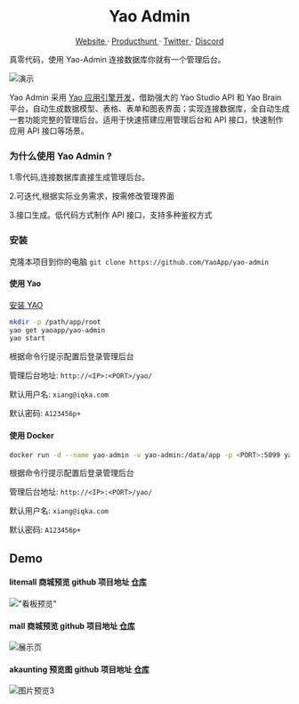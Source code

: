 <p align="center">
    <h1 align="center">Yao Admin</h1>
</p>
<p align="center">
  <a aria-label="website" href="https://yaoapps.com" target="_blank">
    Website
  </a>
  ·
  <a aria-label="producthunt" href="https://www.producthunt.com/posts/yao-app-engine" target="_blank">
    Producthunt
  </a>
  ·
  <a aria-label="twitter" href="https://twitter.com/YaoApp" target="_blank">
    Twitter
  </a>
  ·
  <a aria-label="discord" href="https://discord.gg/nsKmCXwvxU" target="_blank">
    Discord
  </a>
</p>


真零代码，使用 Yao-Admin 连接数据库你就有一个管理后台。


![演示](https://release-bj-1252011659.cos.ap-beijing.myqcloud.com/docs/yao-admin/%E6%80%BB%E9%A2%84%E8%A7%88.gif)

Yao Admin 采用 <a href="https://github.com/YaoApp/yao">Yao 应用引擎开发</a>，借助强大的 Yao Studio API 和 Yao Brain 平台，自动生成数据模型、表格、表单和图表界面；实现连接数据库，全自动生成一套功能完整的管理后台。适用于快速搭建应用管理后台和 API 接口，快速制作应用 API 接口等场景。

### 为什么使用 Yao Admin ?

1.零代码,连接数据库直接生成管理后台。

2.可迭代,根据实际业务需求，按需修改管理界面

3.接口生成。低代码方式制作 API 接口，支持多种鉴权方式


### 安装

克隆本项目到你的电脑 `git clone https://github.com/YaoApp/yao-admin`

#### 使用 Yao

[安装 YAO](https://yaoapps.com/doc/%E4%BB%8B%E7%BB%8D/%E5%AE%89%E8%A3%85%E8%B0%83%E8%AF%95)


```bash
mkdir -p /path/app/root
yao get yaoapp/yao-admin
yao start
```

根据命令行提示配置后登录管理后台

管理后台地址:  `http://<IP>:<PORT>/yao/`

默认用户名: `xiang@iqka.com`

默认密码:  `A123456p+`



#### 使用 Docker 

```bash
docker run -d --name yao-admin -v yao-admin:/data/app -p <PORT>:5099 yaoapp/yao-admin:0.10.2`
```


根据命令行提示配置后登录管理后台

管理后台地址:  `http://<IP>:<PORT>/yao/`

默认用户名: `xiang@iqka.com`

默认密码:  `A123456p+`



## Demo

#### litemall 商城预览 github 项目地址 [仓库](https://github.com/linlinjava/litemall)

!["看板预览"](https://release-bj-1252011659.cos.ap-beijing.myqcloud.com/docs/yao-admin/litemall%E9%A2%84%E8%A7%88.gif)


#### mall 商城预览 github 项目地址 [仓库](https://github.com/macrozheng/mall)

![展示页](https://release-bj-1252011659.cos.ap-beijing.myqcloud.com/docs/yao-admin/mall%E9%A2%84%E8%A7%88.gif)


#### akaunting 预览图 github 项目地址 [仓库](https://github.com/akaunting/akaunting)

![图片预览3](https://release-bj-1252011659.cos.ap-beijing.myqcloud.com/docs/yao-admin/akaunting%E9%A2%84%E8%A7%88%E5%9B%BE.gif)





